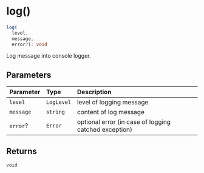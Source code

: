 # log()

```ts
log(
  level,
  message,
  error?): void
```

Log message into console logger.

## Parameters

| Parameter | Type       | Description                                           |
| :-------- | :--------- | :---------------------------------------------------- |
| `level`   | `LogLevel` | level of logging message                              |
| `message` | `string`   | content of log message                                |
| `error`?  | `Error`    | optional error (in case of logging catched exception) |

## Returns

`void`

